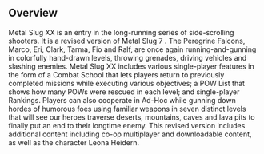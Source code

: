 ## Overview

Metal Slug XX is an entry in the long-running series of side-scrolling shooters. It is a revised version of Metal Slug 7 . The Peregrine Falcons, Marco, Eri, Clark, Tarma, Fio and Ralf, are once again running-and-gunning in colorfully hand-drawn levels, throwing grenades, driving vehicles and slashing enemies. Metal Slug XX includes various single-player features in the form of a Combat School that lets players return to previously completed missions while executing various objectives; a POW List that shows how many POWs were rescued in each level; and single-player Rankings. Players can also cooperate in Ad-Hoc while gunning down hordes of humorous foes using familiar weapons in seven distinct levels that will see our heroes traverse deserts, mountains, caves and lava pits to finally put an end to their longtime enemy. This revised version includes additional content including co-op multiplayer and downloadable content, as well as the character Leona Heidern.